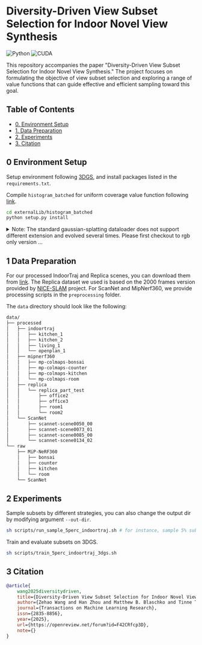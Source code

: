 # Diversity-Driven View Subset Selection for Indoor Novel View Synthesis
![Python](https://img.shields.io/badge/Python-3.7-blue)
![CUDA](https://img.shields.io/badge/CUDA-11.8-green)

This repository accompanies the paper "Diversity-Driven View Subset Selection for Indoor Novel View Synthesis." The project focuses on formulating the objective of view subset selection and exploring a range of value functions that can guide effective and efficient sampling toward this goal.

## Table of Contents
- [0. Environment Setup](#0-environment-setup)
- [1. Data Preparation](#1-data-preparation)
- [2. Experiments](#2-experiments)
- [3. Citation](#citation)


## 0 Environment Setup
Setup environment following [3DGS](https://github.com/graphdeco-inria/gaussian-splatting), and install packages listed in the ```requirements.txt```. 

Compile ```histogram_batched``` for uniform coverage value function following [link](https://gitlab.inria.fr/fungraph/progressive-camera-placement).
```bash
cd externalLib/histogram_batched
python setup.py install 
```

<details> 

<summary>Note: The standard gaussian-splatting dataloader does not support different extension and evolved several times. Please first checkout to rgb only version ...</summary>

```bash
cd gaussian-splatting
git checkout b2ada78a779ba0455dfdc2b718bdf1726b05a1b6
pip install submodules/diff-gaussian-rasterization
pip install submodules/simple-knn
```

Then, modify the ```readCamerasFromTransforms``` and ```fetchPly``` in ```scene/dataset_readers.py```
```python
def readCamerasFromTransforms(path, transformsfile, white_background, extension=".png"):
    cam_infos = []

    with open(os.path.join(path, transformsfile)) as json_file:
        contents = json.load(json_file)
        fovx = contents["camera_angle_x"]

        frames = contents["frames"]
        print(f'\033[1;32m [INFO]\033[0m Loading from {path} with size {len(frames)}')
        for idx, frame in enumerate(frames):
            if frame["file_path"].endswith('jpg'):
                extension='.jpg'
                if path in frame["file_path"]:
                    cam_name = frame["file_path"]
                else:
                    cam_name = os.path.join(path, frame["file_path"])
            elif frame["file_path"].endswith('JPG'):
                extension='.JPG'
                if path in frame["file_path"]:
                    cam_name = frame["file_path"]
                else:
                    cam_name = os.path.join(path, frame["file_path"])
            elif frame["file_path"].endswith('png'):
                extension='.png'
                if path in frame["file_path"]:
                    cam_name = frame["file_path"]
                else:
                    cam_name = os.path.join(path, frame["file_path"])
            else:
                cam_name = os.path.join(path, frame["file_path"] + extension)

            # NeRF 'transform_matrix' is a camera-to-world transform
            c2w = np.array(frame["transform_matrix"])
            # change from OpenGL/Blender camera axes (Y up, Z back) to COLMAP (Y down, Z forward)
            c2w[:3, 1:3] *= -1

            # get the world-to-camera transform and set R, T
            w2c = np.linalg.inv(c2w)
            R = np.transpose(w2c[:3,:3])  # R is stored transposed due to 'glm' in CUDA code
            T = w2c[:3, 3]

            if path in cam_name:
                image_path = cam_name
            else:
                image_path = os.path.join(path, cam_name)
            
            image_name = Path(cam_name).stem
            image = Image.open(image_path)

            im_data = np.array(image.convert("RGBA"))

            bg = np.array([1,1,1]) if white_background else np.array([0, 0, 0])

            norm_data = im_data / 255.0
            arr = norm_data[:,:,:3] * norm_data[:, :, 3:4] + bg * (1 - norm_data[:, :, 3:4])
            image = Image.fromarray(np.array(arr*255.0, dtype=np.byte), "RGB")

            if 'camera_angle_y' in contents.keys():
                FovY = contents['camera_angle_y']
                # print(focal2fov(fov2focal(fovx, image.size[0]), image.size[1]), FovY)
            else:
                fovy = focal2fov(fov2focal(fovx, image.size[0]), image.size[1])
                FovY = fovy 
            FovX = fovx

            cam_infos.append(CameraInfo(uid=idx, R=R, T=T, FovY=FovY, FovX=FovX, image=image,
                            image_path=image_path, image_name=image_name, width=image.size[0], height=image.size[1]))
            
    return cam_infos

def fetchPly(path):
    plydata = PlyData.read(path)
    vertices = plydata['vertex']
    positions = np.vstack([vertices['x'], vertices['y'], vertices['z']]).T
    try:
        colors = np.vstack([vertices['red'], vertices['green'], vertices['blue']]).T / 255.0
        normals = np.vstack([vertices['nx'], vertices['ny'], vertices['nz']]).T
    except:
        print('\033[1;31m [Warning]\033[0m', "CANNOT find normals in the point cloud, initialized by zeros, also randomize the color")
        normals = np.zeros_like(positions)
        shs = np.random.random((len(positions), 3)) / 255.0
        colors = SH2RGB(shs)
    return BasicPointCloud(points=positions, colors=colors, normals=normals)
```
</details> 


## 1 Data Preparation

For our processed IndoorTraj and Replica scenes, you can download them from [link](https://drive.google.com/drive/folders/1-vYWz3apLcXT1w7sFH2HM2yO7zxw3JKK). The Replica dataset we used is based on the 2000 frames version provided by [NICE-SLAM](https://github.com/cvg/nice-slam) project. For ScanNet and MipNerf360, we provide processing scripts in the ```preprocessing``` folder.

The ```data``` directory should look like the following:
```bash
data/
├── processed
│   ├── indoortraj
│   │   ├── kitchen_1
│   │   ├── kitchen_2
│   │   ├── living_1
│   │   └── openplan_1
│   ├── mipnerf360
│   │   ├── mp-colmaps-bonsai
│   │   ├── mp-colmaps-counter
│   │   ├── mp-colmaps-kitchen
│   │   └── mp-colmaps-room
│   ├── replica
│   │   └── replica_part_test
│   │       ├── office2
│   │       ├── office3
│   │       ├── room1
│   │       └── room2
│   └── ScanNet
│       ├── scannet-scene0050_00
│       ├── scannet-scene0073_01
│       ├── scannet-scene0085_00
│       └── scannet-scene0134_02
└── raw
    ├── MiP-NeRF360
    │   ├── bonsai
    │   ├── counter
    │   ├── kitchen
    │   └── room
    └── ScanNet
```


## 2 Experiments

Sample subsets by different strategies, you can also change the output dir by modifying argument ```--out-dir```.

```bash
sh scripts/run_sample_5perc_indoortraj.sh # for instance, sample 5% subset of indoortraj dataset
```

Train and evaluate subsets on 3DGS.

```bash
sh scripts/train_5perc_indoortraj_3dgs.sh
```

## 3 Citation
```bibtex
@article{
    wang2025diversitydriven,
    title={Diversity-Driven View Subset Selection for Indoor Novel View Synthesis},
    author={Zehao Wang and Han Zhou and Matthew B. Blaschko and Tinne Tuytelaars and Minye Wu},
    journal={Transactions on Machine Learning Research},
    issn={2835-8856},
    year={2025},
    url={https://openreview.net/forum?id=F42CRfcp3D},
    note={}
}
```
